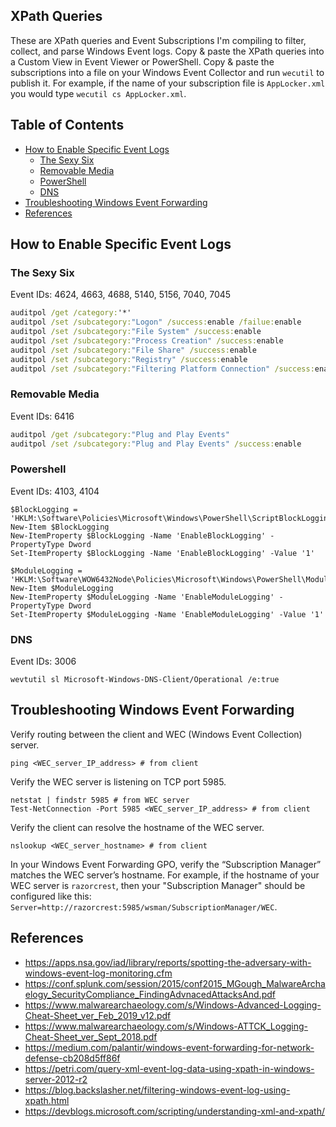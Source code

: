 ## XPath Queries
These are XPath queries and Event Subscriptions I'm compiling to filter, collect, and parse Windows Event logs. Copy & paste the XPath queries into a Custom View in Event Viewer or PowerShell. Copy & paste the subscriptions into a file on your Windows Event Collector and run `wecutil` to publish it. For example, if the name of your subscription file is `AppLocker.xml` you would type `wecutil cs AppLocker.xml`. 

## Table of Contents
* [How to Enable Specific Event Logs](#how-to-enable-specific-event-logs)
  * [The Sexy Six](#the-sexy-six)
  * [Removable Media](#removable-media)
  * [PowerShell](#powershell)
  * [DNS](#dns)
* [Troubleshooting Windows Event Forwarding](#troubleshooting-windows-event-forwarding)
* [References](#references)

## How to Enable Specific Event Logs
### The Sexy Six
Event IDs: 4624, 4663, 4688, 5140, 5156, 7040, 7045
```cmd
auditpol /get /category:'*'
auditpol /set /subcategory:"Logon" /success:enable /failue:enable
auditpol /set /subcategory:"File System" /success:enable
auditpol /set /subcategory:"Process Creation" /success:enable
auditpol /set /subcategory:"File Share" /success:enable
auditpol /set /subcategory:"Registry" /success:enable
auditpol /set /subcategory:"Filtering Platform Connection" /success:enable
```

### Removable Media
Event IDs: 6416
```cmd
auditpol /get /subcategory:"Plug and Play Events"
auditpol /set /subcategory:"Plug and Play Events" /success:enable
```

### Powershell
Event IDs: 4103, 4104
```pwsh
$BlockLogging = 'HKLM:\Software\Policies\Microsoft\Windows\PowerShell\ScriptBlockLogging' 
New-Item $BlockLogging
New-ItemProperty $BlockLogging -Name 'EnableBlockLogging' -PropertyType Dword
Set-ItemProperty $BlockLogging -Name 'EnableBlockLogging' -Value '1'

$ModuleLogging = 'HKLM:\Software\WOW6432Node\Policies\Microsoft\Windows\PowerShell\ModuleLogging'
New-Item $ModuleLogging
New-ItemProperty $ModuleLogging -Name 'EnableModuleLogging' -PropertyType Dword
Set-ItemProperty $ModuleLogging -Name 'EnableModuleLogging' -Value '1'
```

### DNS
Event IDs: 3006
```pwsh
wevtutil sl Microsoft-Windows-DNS-Client/Operational /e:true
```

## Troubleshooting Windows Event Forwarding
Verify routing between the client and WEC (Windows Event Collection) server.
```pwsh
ping <WEC_server_IP_address> # from client
```

Verify the WEC server is listening on TCP port 5985.
```pwsh
netstat | findstr 5985 # from WEC server
Test-NetConnection -Port 5985 <WEC_server_IP_address> # from client
```

Verify the client can resolve the hostname of the WEC server.
```pwsh
nslookup <WEC_server_hostname> # from client
```

In your Windows Event Forwarding GPO, verify the “Subscription Manager” matches the WEC server’s hostname. For example, if the hostname of your WEC server is `razorcrest`, then your "Subscription Manager" should be configured like this: `Server=http://razorcrest:5985/wsman/SubscriptionManager/WEC`.

## References
* https://apps.nsa.gov/iad/library/reports/spotting-the-adversary-with-windows-event-log-monitoring.cfm
* https://conf.splunk.com/session/2015/conf2015_MGough_MalwareArchaelogy_SecurityCompliance_FindingAdvnacedAttacksAnd.pdf
* https://www.malwarearchaeology.com/s/Windows-Advanced-Logging-Cheat-Sheet_ver_Feb_2019_v12.pdf
* https://www.malwarearchaeology.com/s/Windows-ATTCK_Logging-Cheat-Sheet_ver_Sept_2018.pdf
* https://medium.com/palantir/windows-event-forwarding-for-network-defense-cb208d5ff86f
* https://petri.com/query-xml-event-log-data-using-xpath-in-windows-server-2012-r2
* https://blog.backslasher.net/filtering-windows-event-log-using-xpath.html
* https://devblogs.microsoft.com/scripting/understanding-xml-and-xpath/
